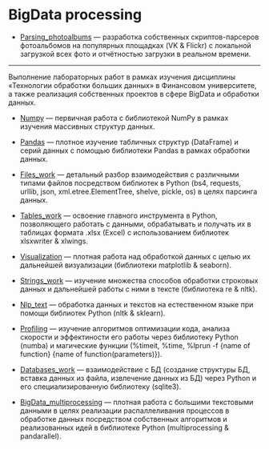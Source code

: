 # BigData processing 

- [Parsing_photoalbums](https://github.com/Valyaevgeorgiy/BigData_processing_techno/tree/main/parsing_photoalbums) — разработка собственных скриптов-парсеров фотоальбомов на популярных площадках (VK & Flickr) с локальной загрузкой всех фото и отчётностью загрузки в реальном времени. 

<hr>

Выполнение лабораторных работ в рамках изучения дисциплины «Технологии обработки больших данных» в Финансовом университете, а также реализация собственных проектов в сфере BigData и обработки данных.

- [Numpy](https://github.com/Valyaevgeorgiy/BigData_processing_techno/tree/main/numpy) — первичная работа с библиотекой NumPy в рамках изучения массивных структур данных.

- [Pandas](https://github.com/Valyaevgeorgiy/BigData_processing_techno/tree/main/pandas) — плотное изучение табличных структур (DataFrame) и серий данных с помощью библиотеки Pandas в рамках обработки данных.

- [Files_work](https://github.com/Valyaevgeorgiy/BigData_processing_techno/tree/main/files_work) — детальный разбор взаимодействия с различными типами файлов посредством библиотек в Python (bs4, requests, urllib, json, xml.etree.ElementTree, shelve, pickle, os) в целях парсинга данных. 

- [Tables_work](https://github.com/Valyaevgeorgiy/BigData_processing_techno/tree/main/tables_work) — освоение главного инструмента в Python, позволяющего работать с данными, обрабатывать и получать их в таблицах формата .xlsx (Excel) с использованием библиотек xlsxwriter & xlwings.

- [Visualization](https://github.com/Valyaevgeorgiy/BigData_processing_techno/tree/main/visualization) — плотная работа над обработкой данных с целью их дальнейшей визуализации (библиотеки matplotlib & seaborn).

- [Strings_work](https://github.com/Valyaevgeorgiy/BigData_processing_techno/tree/main/strings_work) — изучение множества способов обработки строковых данных и дальнейшей работы с ними в тексте (библиотека re & nltk).

- [Nlp_text](https://github.com/Valyaevgeorgiy/BigData_processing_techno/tree/main/nlp_text) — обработка данных и текстов на естественном языке при помощи библиотек Python (nltk & sklearn).

- [Profiling](https://github.com/Valyaevgeorgiy/BigData_processing_techno/tree/main/profiling) — изучение алгоритмов оптимизации кода, анализа скорости и эффектиности его работы через библиотеку Python (numba) и магические функции (%timeit, %time, %lprun -f {name of function} {name of function(parameters)}).

- [Databases_work](https://github.com/Valyaevgeorgiy/BigData_processing_techno/tree/main/databases_work) — взаимодействие с БД (создание структуры БД, вставка данных из файла, извлечение данных из БД) через Python и его специализированную библиотеку (sqlite3).

- [BigData_multiprocessing](https://github.com/Valyaevgeorgiy/BigData_processing_techno/tree/main/bigdata_multiprocessing) — плотная работа с большими текстовыми данными в целях реализации распаллеливания процессов в обработке данных посредством собственных алгоритмов и реализованных идей в библиотеке Python (multiprocessing & pandarallel).

